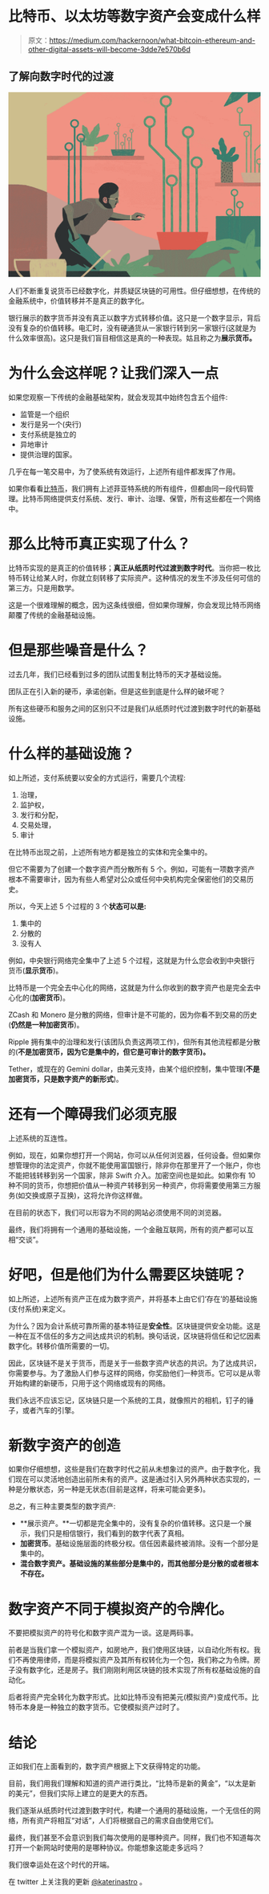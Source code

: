 # 比特币、以太坊等数字资产会变成什么样

> 原文：<https://medium.com/hackernoon/what-bitcoin-ethereum-and-other-digital-assets-will-become-3dde7e570b6d>

## 了解向数字时代的过渡

![](img/1e453fec8551653eb53c99bc42e1bd6b.png)

人们不断重复说货币已经数字化，并质疑区块链的可用性。但仔细想想，在传统的金融系统中，价值转移并不是真正的数字化。

银行展示的数字货币并没有真正以数字方式转移价值。这只是一个数字显示，背后没有复杂的价值转移。电汇时，没有硬通货从一家银行转到另一家银行(这就是为什么效率很高)。这只是我们盲目相信这是真的一种表现。姑且称之为**展示货币。**

# 为什么会这样呢？让我们深入一点

如果您观察一下传统的金融基础架构，就会发现其中始终包含五个组件:

*   监管是一个组织
*   发行是另一个(央行)
*   支付系统是独立的
*   异地审计
*   提供治理的国家。

几乎在每一笔交易中，为了使系统有效运行，上述所有组件都发挥了作用。

如果你看看[比特币](https://hackernoon.com/tagged/bitcoin)，我们拥有上述菲亚特系统的所有组件，但都由同一段代码管理。比特币网络提供支付系统、发行、审计、治理、保管，所有这些都在一个网络中。

# 那么比特币真正实现了什么？

比特币实现的是真正的价值转移；**真正从纸质时代过渡到数字时代**。当你把一枚比特币转让给某人时，你就立刻转移了实际资产。这种情况的发生不涉及任何可信的第三方。只是用数学。

这是一个很难理解的概念，因为这条线很细，但如果你理解，你会发现比特币网络颠覆了传统的金融基础设施。

# 但是那些噪音是什么？

过去几年，我们已经看到过多的团队试图复制比特币的天才基础设施。

团队正在引入新的硬币，承诺创新。但是这些到底是什么样的破坏呢？

所有这些硬币和服务之间的区别只不过是我们从纸质时代过渡到数字时代的新基础设施。

# 什么样的基础设施？

如上所述，支付系统要以安全的方式运行，需要几个流程:

1.  治理，
2.  监护权，
3.  发行和分配，
4.  交易处理，
5.  审计

在比特币出现之前，上述所有地方都是独立的实体和完全集中的。

但它不需要为了创建一个数字资产而分散所有 5 个。例如，可能有一项数字资产根本不需要审计，因为有些人希望对公众或任何中央机构完全保密他们的交易历史。

所以，今天上述 5 个过程的 3 个**状态可以是:**

1.  集中的
2.  分散的
3.  没有人

例如，中央银行网络完全集中了上述 5 个过程，这就是为什么您会收到中央银行货币(**显示货币**)。

比特币是一个完全去中心化的网络，这就是为什么你收到的数字资产也是完全去中心化的(**加密货币**)。

ZCash 和 Monero 是分散的网络，但审计是不可能的，因为你看不到交易的历史(**仍然是一种加密货币**)。

Ripple 拥有集中的治理和发行(该团队负责这两项工作)，但所有其他流程都是分散的(**不是加密货币，因为它是集中的，但它是可审计的数字货币)。**

Tether，或现在的 Gemini dollar，由美元支持，由某个组织控制，集中管理(**不是加密货币，只是数字资产的新形式**)。

# 还有一个障碍我们必须克服

上述系统的互连性。

例如，现在，如果你想打开一个网站，你可以从任何浏览器，任何设备。但如果你想管理你的法定资产，你就不能使用富国银行，除非你在那里开了一个账户，你也不能把钱转移到另一个国家，除非 Swift 介入。加密空间也是如此。如果你有 10 种不同的货币，你想把价值从一种资产转移到另一种资产，你将需要使用第三方服务(如交换或原子互换)，这将允许你这样做。

在目前的状态下，我们可以形容为不同的网站必须使用不同的浏览器。

最终，我们将拥有一个通用的基础设施，一个金融互联网，所有的资产都可以互相“交谈”。

# 好吧，但是他们为什么需要区块链呢？

如上所述，上述所有资产正在成为数字资产，并将基本上由它们‘存在’的基础设施(支付系统)来定义。

为什么？因为会计系统可靠所需的基本特征是**安全性**。区块链提供安全功能。这是一种在互不信任的多方之间达成共识的机制。换句话说，区块链将信任和记忆因素数字化。转移价值所需要的一切。

因此，区块链不是关于货币，而是关于一些数字资产状态的共识。为了达成共识，你需要参与。为了激励人们参与这样的网络，你奖励他们一种货币。它可以是从零开始构建的新硬币，只用于这个网络或现有的网络。

我们永远不应该忘记，区块链只是一个系统的工具，就像照片的相机，钉子的锤子，或者汽车的引擎。

# 新数字资产的创造

如果你仔细想想，这些是我们在数字时代之前从未想象过的资产。由于数字化，我们现在可以灵活地创造出前所未有的资产。这是通过引入另外两种状态实现的，一种是分散状态，另一种是无状态(目前是这样，将来可能会更多)。

总之，有三种主要类型的数字资产:

*   **展示资产。**一切都是完全集中的，没有复杂的价值转移。这只是一个展示，我们只是相信银行，我们看到的数字代表了真相。
*   **加密货币**。基础设施层面的终极分权。信任因素最终被消除。没有一个部分是集中的。
*   **混合数字资产。基础设施的某些部分是集中的，而其他部分是分散的或者根本不存在。**

# 数字资产不同于模拟资产的令牌化。

不要把模拟资产的符号化和数字资产混为一谈。这是两码事。

前者是当我们拿一个模拟资产，如房地产，我们使用区块链，以自动化所有权。我们不再使用律师，而是将模拟资产及其所有权转化为一个包，我们称之为令牌。房子没有数字化，还是房子。我们刚刚利用区块链的技术实现了所有权基础设施的自动化。

后者将资产完全转化为数字形式。比如比特币没有把美元(模拟资产)变成代币。比特币本身是一种独立的数字货币。它使模拟资产过时了。

# 结论

正如我们在上面看到的，数字资产根据上下文获得特定的功能。

目前，我们用我们理解和知道的资产进行类比，“比特币是新的黄金”，“以太是新的美元”，但我们实际上建立的是更大的东西。

我们逐渐从纸质时代过渡到数字时代，构建一个通用的基础设施，一个无信任的网络，所有资产将相互“对话”，人们将根据自己的需求自由使用它们。

最终，我们甚至不会意识到我们每次使用的是哪种资产。同样，我们也不知道每次打开一个新网站时使用的是哪种协议。你能想象这能走多远吗？

我们很幸运处在这个时代的开端。

在 twitter 上关注我的更新 [@katerinastro](https://twitter.com/katerinastro) 。